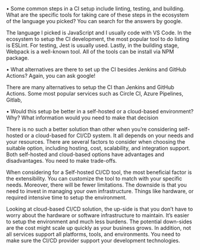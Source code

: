 •	Some common steps in a CI setup include linting, testing, and building. What are the specific tools for taking care of these steps in the ecosystem of the language you picked? You can search for the answers by google.

The language I picked is JavaScript and I usually code with VS Code. In the ecosystem to setup the CI development, the most popular tool to do listing is ESLint. For testing, Jest is usually used. Lastly, in the building stage, Webpack is a well-known tool. All of the tools can be install via NPM package. 

•	What alternatives are there to set up the CI besides Jenkins and GitHub Actions? Again, you can ask google!

There are many alternatives to setup the CI than Jenkins and GitHub Actions. Some most popular services such as Circle CI, Azure Pipelines, Gitlab, 

•	Would this setup be better in a self-hosted or a cloud-based environment? Why? What information would you need to make that decision

There is no such a better solution than other when you’re considering self-hosted or a cloud-based for CI/CD system. It all depends on your needs and your resources. There are several factors to consider when choosing the suitable option, including hosting, cost, scalability, and integration support. Both self-hosted and cloud-based options have advantages and disadvantages. You need to make trade-offs. 

When considering for a Self-hosted CI/CD tool, the most beneficial factor is the extensibility. You can customize the tool to match with your specific needs. Moreover, there will be fewer limitations. The downside is that you need to invest in managing your own infrastructure. Things like hardware, or required intensive time to setup the environment. 

Looking at cloud-based CI/CD solution, the up-side is that you don’t have to worry about the hardware or software infrastructure to maintain. It’s easier to setup the environment and much less burdens. The potential down-sides are the cost might scale up quickly as your business grows. In addition, not all services support all platforms, tools, and environments. You need to make sure the CI/CD provider support your development technologies.
